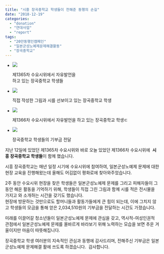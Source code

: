 ```yaml
---
title: "시흥 장곡중학교 학생들이 전해준 동행의 손길"
date: "2018-12-19"
categories: 
  - "donation"
  - "연대사업"
  - "report"
tags: 
  - "20만동행인캠페인"
  - "일본군성노예제문제해결활동"
  - "장곡중학교"
---
```


- ![](https://womenandwar.net/kr/wp-content/uploads/2018/12/IMGP2712-1-1024x680.jpg)
    
    제1365차 수요시위에서 자유발언을  
    하고 있는 장곡중학교 학생들
    
- ![](https://womenandwar.net/kr/wp-content/uploads/2018/12/IMGP2713-1-1024x680.jpg)
    
    직접 작성한 그림과 시를 선보이고 있는 장곡중학교 학생 
    
- ![](https://womenandwar.net/kr/wp-content/uploads/2018/12/IMGP2974-1024x680.jpg)
    
    제1366차 수요시위에서 자유발언을 하고 있는 장곡중학교 학생ㄷ
    
- ![](https://womenandwar.net/kr/wp-content/uploads/2018/12/IMGP2980-1024x680.jpg)
    
    장곡중학교 학생들의 기부금 전달
    

지난 12일에 있었던 제1365차 수요시위와 바로 오늘 있었던 제1366차 수요시위에  **시흥 장곡중학교 학생들**이 함께 했습니다.  
  
시흥 장곡중학교는 매년 일정 시기에 수요시위에 참여하여, 일본군성노예제 문제에 대한 현장 교육을 진행해왔는데 올해도 어김없이 평화로에 찾아와주었습니다.  

2주 동안 수요시위 현장을 찾은 학생들은 일본군성노예제 문제를 그리고 피해자들이 그동안 해온 활동을 기억하기 위해, 학생들이 직접 그린 그림과 함께 시를 적은 전시물을 가지고 와 소개하는 시간을 갖기도 했습니다.  
현장에 방문하는 것만으로도 할머니들과 활동가들에게 큰 힘이 되는데, 이에 그치지 않고 학생들의 모금을 통해 얻은 2,034,510원의 기부금을 전달하는 시간도 가졌습니다.  
  
미래를 이끌어갈 청소년들이 일본군성노예제 문제에 관심을 갖고, 역사적-여성인권적 관점에서 일본군성노예제 문제를 올바르게 바라보기 위해 노력하는 모습을 보면 추운 겨울이지만 마음이 따뜻해집니다.  
  
장곡중학교 학생 여러분의 지속적인 관심과 동행에 감사드리며, 전해주신 기부금은 일본군성노예제 문제해결 활에 쓰도록 하겠습니다.  감사합니다.
